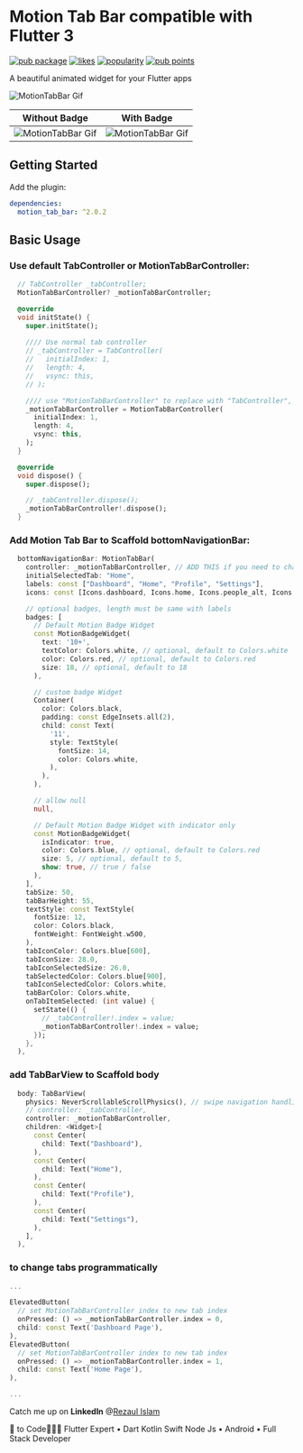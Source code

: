 # Motion Tab Bar compatible with Flutter 3

[![pub package](https://img.shields.io/pub/v/motion_tab_bar)](https://pub.dev/packages/motion_tab_bar)
[![likes](https://img.shields.io/pub/likes/motion_tab_bar)](https://pub.dev/packages/motion_tab_bar/score)
[![popularity](https://img.shields.io/pub/popularity/motion_tab_bar)](https://pub.dev/packages/motion_tab_bar/score)
[![pub points](https://img.shields.io/pub/points/motion_tab_bar)](https://pub.dev/packages/motion_tab_bar/score)

A beautiful animated widget for your Flutter apps

![MotionTabBar Gif](https://github.com/therezacuet/Motion-Tab-Bar/blob/master/motiontabbar.gif?raw=true)

| Without Badge  | With Badge |
| ------------- | ------------- |
| ![MotionTabBar Gif](https://github.com/therezacuet/Motion-Tab-Bar/blob/master/motiontabbar_v2.gif?raw=true)  | ![MotionTabBar Gif](https://github.com/therezacuet/Motion-Tab-Bar/blob/master/motiontabbar_v2.1.gif?raw=true)  |

## Getting Started

Add the plugin:

```yaml
dependencies:
  motion_tab_bar: ^2.0.2
```

## Basic Usage

### Use default TabController or MotionTabBarController:

```dart
  // TabController _tabController;
  MotionTabBarController? _motionTabBarController;

  @override
  void initState() {
    super.initState();
    
    //// Use normal tab controller
    // _tabController = TabController(
    //   initialIndex: 1,
    //   length: 4,
    //   vsync: this,
    // );

    //// use "MotionTabBarController" to replace with "TabController", if you need to programmatically change the tab
    _motionTabBarController = MotionTabBarController(
      initialIndex: 1,
      length: 4,
      vsync: this,
    );
  }

  @override
  void dispose() {
    super.dispose();

    // _tabController.dispose();
    _motionTabBarController!.dispose();
  }
```

### Add Motion Tab Bar to Scaffold bottomNavigationBar:

```dart
  bottomNavigationBar: MotionTabBar(
    controller: _motionTabBarController, // ADD THIS if you need to change your tab programmatically
    initialSelectedTab: "Home",
    labels: const ["Dashboard", "Home", "Profile", "Settings"],
    icons: const [Icons.dashboard, Icons.home, Icons.people_alt, Icons.settings],

    // optional badges, length must be same with labels
    badges: [
      // Default Motion Badge Widget
      const MotionBadgeWidget(
        text: '10+',
        textColor: Colors.white, // optional, default to Colors.white
        color: Colors.red, // optional, default to Colors.red
        size: 18, // optional, default to 18
      ),

      // custom badge Widget
      Container(
        color: Colors.black,
        padding: const EdgeInsets.all(2),
        child: const Text(
          '11',
          style: TextStyle(
            fontSize: 14,
            color: Colors.white,
          ),
        ),
      ),

      // allow null
      null,

      // Default Motion Badge Widget with indicator only
      const MotionBadgeWidget(
        isIndicator: true,
        color: Colors.blue, // optional, default to Colors.red
        size: 5, // optional, default to 5,
        show: true, // true / false
      ),
    ],
    tabSize: 50,
    tabBarHeight: 55,
    textStyle: const TextStyle(
      fontSize: 12,
      color: Colors.black,
      fontWeight: FontWeight.w500,
    ),
    tabIconColor: Colors.blue[600],
    tabIconSize: 28.0,
    tabIconSelectedSize: 26.0,
    tabSelectedColor: Colors.blue[900],
    tabIconSelectedColor: Colors.white,
    tabBarColor: Colors.white,
    onTabItemSelected: (int value) {
      setState(() {
        // _tabController!.index = value;
        _motionTabBarController!.index = value;
      });
    },
  ),
```

### add TabBarView to Scaffold body

```dart
  body: TabBarView(
    physics: NeverScrollableScrollPhysics(), // swipe navigation handling is not supported
    // controller: _tabController,
    controller: _motionTabBarController,
    children: <Widget>[
      const Center(
        child: Text("Dashboard"),
      ),
      const Center(
        child: Text("Home"),
      ),
      const Center(
        child: Text("Profile"),
      ),
      const Center(
        child: Text("Settings"),
      ),
    ],
  ),
```


### to change tabs programmatically
```dart
...

ElevatedButton(
  // set MotionTabBarController index to new tab index
  onPressed: () => _motionTabBarController.index = 0,
  child: const Text('Dashboard Page'),
),
ElevatedButton(
  // set MotionTabBarController index to new tab index
  onPressed: () => _motionTabBarController.index = 1,
  child: const Text('Home Page'),
),

...
```


Catch me up on **LinkedIn** @[Rezaul Islam](www.linkedin.com/in/therezacuet "Rezaul Islam")

💙 to Code👨🏽‍💻 Flutter Expert • Dart Kotlin Swift Node Js • Android • Full Stack Developer
